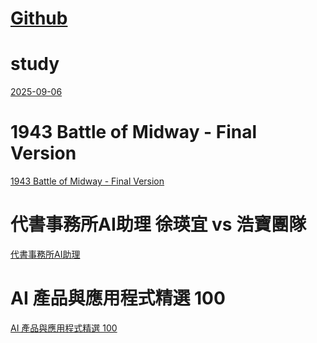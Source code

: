 # [Github](https://github.com/)
# study
[2025-09-06](https://114000-maker.github.io/study/2025-09-06.html)
# 1943 Battle of Midway - Final Version
[1943 Battle of Midway - Final Version](https://114000-maker.github.io/study/2025-09-06_02.html)
# 代書事務所AI助理 徐瑛宜 vs 浩寶團隊
[代書事務所AI助理](https://114000-maker.github.io/study/2025-09-06_03.html)
# AI 產品與應用程式精選 100
[AI 產品與應用程式精選 100](https://114000-maker.github.io/study/2025-09-07_01.html)


